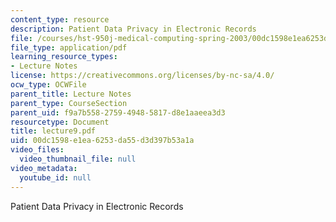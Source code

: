```yaml
---
content_type: resource
description: Patient Data Privacy in Electronic Records
file: /courses/hst-950j-medical-computing-spring-2003/00dc1598e1ea6253da55d3d397b53a1a_lecture9.pdf
file_type: application/pdf
learning_resource_types:
- Lecture Notes
license: https://creativecommons.org/licenses/by-nc-sa/4.0/
ocw_type: OCWFile
parent_title: Lecture Notes
parent_type: CourseSection
parent_uid: f9a7b558-2759-4948-5817-d8e1aaeea3d3
resourcetype: Document
title: lecture9.pdf
uid: 00dc1598-e1ea-6253-da55-d3d397b53a1a
video_files:
  video_thumbnail_file: null
video_metadata:
  youtube_id: null
---
```

Patient Data Privacy in Electronic Records
